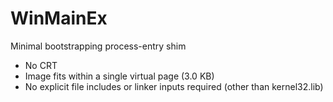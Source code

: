 # WinMainEx
Minimal bootstrapping process-entry shim
- No CRT
- Image fits within a single virtual page (3.0 KB)
- No explicit file includes or linker inputs required (other than kernel32.lib)
